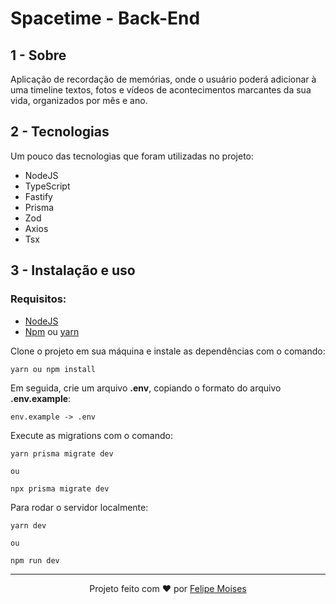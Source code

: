 # Spacetime - Back-End

## 1 - Sobre

Aplicação de recordação de memórias, onde o usuário poderá adicionar à uma timeline textos, fotos e vídeos de acontecimentos marcantes da sua vida, organizados por mês e ano.

## 2 - Tecnologias

Um pouco das tecnologias que foram utilizadas no projeto:

- NodeJS
- TypeScript
- Fastify
- Prisma
- Zod
- Axios
- Tsx

## 3 - Instalação e uso

### Requisitos:

- [NodeJS](https://nodejs.org/en/)
- [Npm](https://www.npmjs.com) ou [yarn](https://yarnpkg.com)

Clone o projeto em sua máquina e instale as dependências com o comando:

```shell
yarn ou npm install
```

Em seguida, crie um arquivo **.env**, copiando o formato do arquivo **.env.example**:

```
env.example -> .env
```


Execute as migrations com o comando:

```
yarn prisma migrate dev

ou

npx prisma migrate dev
```

Para rodar o servidor localmente:

```
yarn dev

ou

npm run dev
```

---

<p align="center">Projeto feito com ❤️ por <a href="https://www.linkedin.com/in/felipemoises12/">Felipe Moises</a></p>